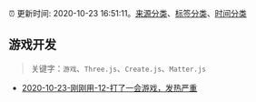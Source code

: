 :alarm_clock: 更新时间: 2020-10-23 16:51:11。[来源分类](../README.md)、[标签分类](../TAGS.md)、[时间分类](../TIMELINE.md)

## 游戏开发


> 关键字：`游戏`、`Three.js`、`Create.js`、`Matter.js`



- [2020-10-23-刚刚用-12-打了一会游戏，发热严重](https://www.v2ex.com/t/718021) 